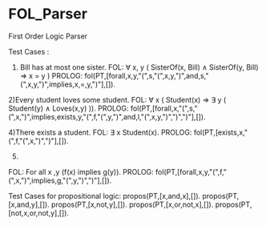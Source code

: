 # FOL_Parser
First Order Logic Parser


Test Cases :
1) Bill has at most one sister.
FOL:
∀ x, y ( SisterOf(x, Bill) ∧ SisterOf(y, Bill) ⇒ x = y )
PROLOG:
fol(PT,[forall,x,y,"(",s,"(",x,y,")",and,s,"(",x,y,")",implies,x,=,y,")"],[]).

2)Every student loves some student.
FOL:
∀ x ( Student(x) ⇒ ∃ y ( Student(y) ∧ Loves(x,y) )).
PROLOG:
fol(PT,[forall,x,"(",s,"(",x,")",implies,exists,y,"(",f,"(",y,")",and,l,"(",x,y,")",")",")"],[]).


4)There exists a student.
FOL:
∃ x Student(x).
PROLOG:
fol(PT,[exists,x,"(",f,"(",x,")",")"],[]).

5) 
FOL:
For all x ,y (f(x) implies g(y)).
PROLOG:
fol(PT,[forall,x,y,"(",f,"(",x,")",implies,g,"(",y,")",")"],[]).



Test Cases for propositional logic: 
propos(PT,[x,and,x],[]).
propos(PT,[x,and,y],[]).
propos(PT,[x,not,y],[]).
propos(PT,[x,or,not,x],[]).
propos(PT,[not,x,or,not,y],[]).
